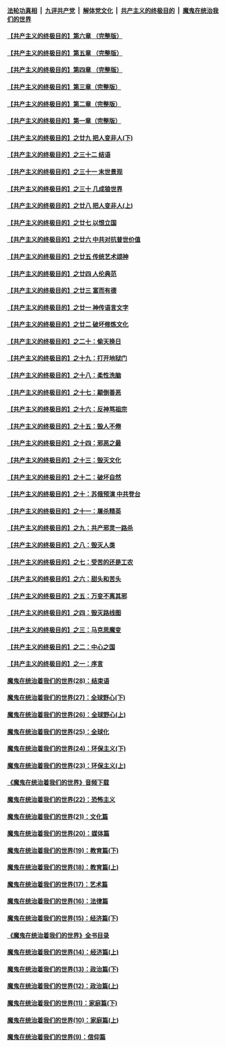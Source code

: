 

####  [法轮功真相](../../../../basic/blob/master/README.md?t=07100002) &nbsp;|&nbsp; [九评共产党](../../../../9ping.md/blob/master/README.md?t=07100002) &nbsp;|&nbsp; [解体党文化](../../../../jtdwh.md/blob/master/README.md?t=07100002)  &nbsp;|&nbsp; [共产主义的终极目的](../../../../gczydzjmd.md/blob/master/README.md?t=07100002) &nbsp;|&nbsp; [魔鬼在统治我们的世界](../../../../mgztzwmdsj.md/blob/master/README.md?t=07100002) 

#### [【共产主义的终极目的】第六章 （完整版）](../pages/nsc422/n11428913.md?t=07100002) 

#### [【共产主义的终极目的】第五章 （完整版）](../pages/nsc422/n11428912.md?t=07100002) 

#### [【共产主义的终极目的】第四章 （完整版）](../pages/nsc422/n11428907.md?t=07100002) 

#### [【共产主义的终极目的】第三章（完整版）](../pages/nsc422/n11428848.md?t=07100002) 

#### [【共产主义的终极目的】第二章（完整版）](../pages/nsc422/n11428831.md?t=07100002) 

#### [【共产主义的终极目的】第一章（完整版）](../pages/nsc422/n11417651.md?t=07100002) 

#### [【共产主义的终极目的】之廿九 把人变非人(下)](../pages/nsc422/n11344140.md?t=07100002) 

#### [【共产主义的终极目的】之三十二 结语](../pages/nsc422/n11360535.md?t=07100002) 

#### [【共产主义的终极目的】之三十一 末世景观](../pages/nsc422/n11351129.md?t=07100002) 

#### [【共产主义的终极目的】之三十 几成狼世界](../pages/nsc422/n11348280.md?t=07100002) 

#### [【共产主义的终极目的】之廿八 把人变非人(上)](../pages/nsc422/n11340492.md?t=07100002) 

#### [【共产主义的终极目的】之廿七 以恨立国](../pages/nsc422/n11336944.md?t=07100002) 

#### [【共产主义的终极目的】之廿六 中共对抗普世价值](../pages/nsc422/n11324785.md?t=07100002) 

#### [【共产主义的终极目的】之廿五 传统艺术颂神](../pages/nsc422/n11296396.md?t=07100002) 

#### [【共产主义的终极目的】之廿四 人伦典范](../pages/nsc422/n11296397.md?t=07100002) 

#### [【共产主义的终极目的】之廿三 富而有德](../pages/nsc422/n11283598.md?t=07100002) 

#### [【共产主义的终极目的】之廿一 神传语言文字](../pages/nsc422/n11263265.md?t=07100002) 

#### [【共产主义的终极目的】之廿二 破坏修炼文化](../pages/nsc422/n11245728.md?t=07100002) 

#### [【共产主义的终极目的】之二十：偷天换日](../pages/nsc422/n11238846.md?t=07100002) 

#### [【共产主义的终极目的】之十九：打开地狱门](../pages/nsc422/n11206376.md?t=07100002) 

#### [【共产主义的终极目的】之十八：柔性洗脑](../pages/nsc422/n11199994.md?t=07100002) 

#### [【共产主义的终极目的】之十七：颠倒善恶](../pages/nsc422/n11179782.md?t=07100002) 

#### [【共产主义的终极目的】之十六：反神骂祖宗](../pages/nsc422/n11166798.md?t=07100002) 

#### [【共产主义的终极目的】之十五：毁人不倦](../pages/nsc422/n11166792.md?t=07100002) 

#### [【共产主义的终极目的】之十四：邪恶之最](../pages/nsc422/n11150249.md?t=07100002) 

#### [【共产主义的终极目的】之十三：毁灭文化](../pages/nsc422/n11135227.md?t=07100002) 

#### [【共产主义的终极目的】之十二：破坏自然](../pages/nsc422/n11135214.md?t=07100002) 

#### [【共产主义的终极目的】之十：苏俄预演 中共登台](../pages/nsc422/n11118424.md?t=07100002) 

#### [【共产主义的终极目的】之十一：屠杀精英](../pages/nsc422/n11118442.md?t=07100002) 

#### [【共产主义的终极目的】之九：共产邪灵一路杀](../pages/nsc422/n11114139.md?t=07100002) 

#### [【共产主义的终极目的】之八：毁灭人类](../pages/nsc422/n11108503.md?t=07100002) 

#### [【共产主义的终极目的】之七：受苦的还是工农](../pages/nsc422/n11101809.md?t=07100002) 

#### [【共产主义的终极目的】之六：甜头和苦头](../pages/nsc422/n11096971.md?t=07100002) 

#### [【共产主义的终极目的】之五：万变不离其邪](../pages/nsc422/n11091285.md?t=07100002) 

#### [【共产主义的终极目的】之四：毁灭路线图](../pages/nsc422/n11086284.md?t=07100002) 

#### [【共产主义的终极目的】之三：马克思魔变](../pages/nsc422/n11061941.md?t=07100002) 

#### [【共产主义的终极目的】之二：中心之国](../pages/nsc422/n11047728.md?t=07100002) 

#### [【共产主义的终极目的】之一：序言](../pages/nsc422/n11086077.md?t=07100002) 

#### [魔鬼在统治着我们的世界(28)：结束语](../pages/nsc422/n10936246.md?t=07100002) 

#### [魔鬼在统治着我们的世界(27)：全球野心(下)](../pages/nsc422/n10928319.md?t=07100002) 

#### [魔鬼在统治着我们的世界(26)：全球野心(上)](../pages/nsc422/n10900318.md?t=07100002) 

#### [魔鬼在统治着我们的世界(25)：全球化](../pages/nsc422/n10788205.md?t=07100002) 

#### [魔鬼在统治着我们的世界(24)：环保主义(下)](../pages/nsc422/n10695307.md?t=07100002) 

#### [魔鬼在统治着我们的世界(23)：环保主义(上)](../pages/nsc422/n10688613.md?t=07100002) 

#### [《魔鬼在统治着我们的世界》音频下载](../pages/nsc422/n10635553.md?t=07100002) 

#### [魔鬼在统治着我们的世界(22)：恐怖主义](../pages/nsc422/n10614727.md?t=07100002) 

#### [魔鬼在统治着我们的世界(21)：文化篇](../pages/nsc422/n10597706.md?t=07100002) 

#### [魔鬼在统治着我们的世界(20)：媒体篇](../pages/nsc422/n10586579.md?t=07100002) 

#### [魔鬼在统治着我们的世界(19)：教育篇(下)](../pages/nsc422/n10564808.md?t=07100002) 

#### [魔鬼在统治着我们的世界(18)：教育篇(上)](../pages/nsc422/n10526970.md?t=07100002) 

#### [魔鬼在统治着我们的世界(17)：艺术篇](../pages/nsc422/n10499093.md?t=07100002) 

#### [魔鬼在统治着我们的世界(16)：法律篇](../pages/nsc422/n10485969.md?t=07100002) 

#### [魔鬼在统治着我们的世界(15)：经济篇(下)](../pages/nsc422/n10469975.md?t=07100002) 

#### [《魔鬼在统治着我们的世界》全书目录](../pages/nsc422/n10464261.md?t=07100002) 

#### [魔鬼在统治着我们的世界(14)：经济篇(上)](../pages/nsc422/n10457370.md?t=07100002) 

#### [魔鬼在统治着我们的世界(13)：政治篇(下)](../pages/nsc422/n10448270.md?t=07100002) 

#### [魔鬼在统治着我们的世界(12)：政治篇(上)](../pages/nsc422/n10444576.md?t=07100002) 

#### [魔鬼在统治着我们的世界(11)：家庭篇(下)](../pages/nsc422/n10440961.md?t=07100002) 

#### [魔鬼在统治着我们的世界(10)：家庭篇(上)](../pages/nsc422/n10435448.md?t=07100002) 

#### [魔鬼在统治着我们的世界(9)：信仰篇](../pages/nsc422/n10432159.md?t=07100002) 

